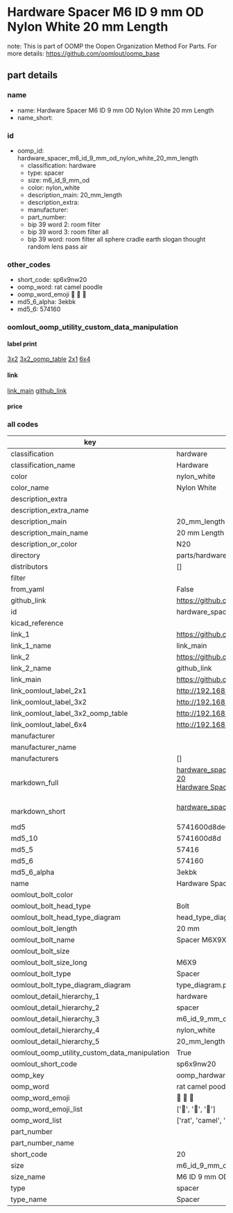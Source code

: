 # Hardware Spacer M6 ID 9 mm OD Nylon White 20 mm Length  

note: This is part of OOMP the Oopen Organization Method For Parts. For more details: https://github.com/oomlout/oomp_base

##  part details





### name
* name: Hardware Spacer M6 ID 9 mm OD Nylon White 20 mm Length
* name_short: 
### id
* oomp_id: hardware_spacer_m6_id_9_mm_od_nylon_white_20_mm_length
  * classification: hardware
  * type: spacer
  * size: m6_id_9_mm_od
  * color: nylon_white
  * description_main: 20_mm_length
  * description_extra: 
  * manufacturer: 
  * part_number: 
  * bip 39 word 2: room filter
  * bip 39 word 3: room filter all
  * bip 39 word: room filter all sphere cradle earth slogan thought random lens pass air

### other_codes
* short_code: sp6x9nw20
* oomp_word: rat camel poodle
* oomp_word_emoji :rat: :camel: :poodle:
* md5_6_alpha: 3ekbk
* md5_6: 574160






### oomlout_oomp_utility_custom_data_manipulation
#### label print
[3x2](http://192.168.1.245:1112/?label=oomp%203ekbk)
[3x2_oomp_table](http://192.168.1.107:1112/?label=oomp%203ekbk)
[2x1](http://192.168.1.242:1112/?label=oomp%203ekbk)
[6x4](http://192.168.1.55:1112/?label=oomp%203ekbk)    

#### link

[link_main](https://github.com/oomlout/oomlout_oomp_current_version_messy/tree/main/parts/hardware_spacer_m6_id_9_mm_od_nylon_white_20_mm_length) [github_link](https://github.com/oomlout/oomlout_oomp_part_src/tree/main/parts/hardware_spacer_m6_id_9_mm_od_nylon_white_20_mm_length)                             

#### price







### all codes 
| key | value |  
| --- | --- |  
| classification | hardware |  
| classification_name | Hardware |  
| color | nylon_white |  
| color_name | Nylon White |  
| description_extra |  |  
| description_extra_name |  |  
| description_main | 20_mm_length |  
| description_main_name | 20 mm Length |  
| description_or_color | N20 |  
| directory | parts/hardware_spacer_m6_id_9_mm_od_nylon_white_20_mm_length |  
| distributors | [] |  
| filter |  |  
| from_yaml | False |  
| github_link | https://github.com/oomlout/oomlout_oomp_part_src/tree/main/parts/hardware_spacer_m6_id_9_mm_od_nylon_white_20_mm_length |  
| id | hardware_spacer_m6_id_9_mm_od_nylon_white_20_mm_length |  
| kicad_reference |  |  
| link_1 | https://github.com/oomlout/oomlout_oomp_current_version_messy/tree/main/parts/hardware_spacer_m6_id_9_mm_od_nylon_white_20_mm_length |  
| link_1_name | link_main |  
| link_2 | https://github.com/oomlout/oomlout_oomp_part_src/tree/main/parts/hardware_spacer_m6_id_9_mm_od_nylon_white_20_mm_length |  
| link_2_name | github_link |  
| link_main | https://github.com/oomlout/oomlout_oomp_current_version_messy/tree/main/parts/hardware_spacer_m6_id_9_mm_od_nylon_white_20_mm_length |  
| link_oomlout_label_2x1 | http://192.168.1.242:1112/?label=oomp%203ekbk |  
| link_oomlout_label_3x2 | http://192.168.1.245:1112/?label=oomp%203ekbk |  
| link_oomlout_label_3x2_oomp_table | http://192.168.1.107:1112/?label=oomp%203ekbk |  
| link_oomlout_label_6x4 | http://192.168.1.55:1112/?label=oomp%203ekbk |  
| manufacturer |  |  
| manufacturer_name |  |  
| manufacturers | [] |  
| markdown_full | [hardware_spacer_m6_id_9_mm_od_nylon_white_20_mm_length](https://github.com/oomlout/oomlout_oomp_current_version_messy/tree/main/parts/hardware_spacer_m6_id_9_mm_od_nylon_white_20_mm_length)<br>[20](https://github.com/oomlout/oomlout_oomp_current_version_messy/tree/main/parts/hardware_spacer_m6_id_9_mm_od_nylon_white_20_mm_length)<br>[Hardware Spacer M6 Id 9 Mm Od Nylon White 20 Mm Length](https://github.com/oomlout/oomlout_oomp_current_version_messy/tree/main/parts/hardware_spacer_m6_id_9_mm_od_nylon_white_20_mm_length)<br><br> |  
| markdown_short | [hardware_spacer_m6_id_9_mm_od_nylon_white_20_mm_length](https://github.com/oomlout/oomlout_oomp_current_version_messy/tree/main/parts/hardware_spacer_m6_id_9_mm_od_nylon_white_20_mm_length)<br><br> |  
| md5 | 5741600d8de0f97d1598fd160cd59ddf |  
| md5_10 | 5741600d8d |  
| md5_5 | 57416 |  
| md5_6 | 574160 |  
| md5_6_alpha | 3ekbk |  
| name | Hardware Spacer M6 ID 9 mm OD Nylon White 20 mm Length |  
| oomlout_bolt_color |  |  
| oomlout_bolt_head_type | Bolt |  
| oomlout_bolt_head_type_diagram | head_type_diagram.png |  
| oomlout_bolt_length | 20 mm |  
| oomlout_bolt_name | Spacer M6X9X20 mm  (Bolt) |  
| oomlout_bolt_size |  |  
| oomlout_bolt_size_long | M6X9 |  
| oomlout_bolt_type | Spacer |  
| oomlout_bolt_type_diagram_diagram | type_diagram.png |  
| oomlout_detail_hierarchy_1 | hardware |  
| oomlout_detail_hierarchy_2 | spacer |  
| oomlout_detail_hierarchy_3 | m6_id_9_mm_od |  
| oomlout_detail_hierarchy_4 | nylon_white |  
| oomlout_detail_hierarchy_5 | 20_mm_length |  
| oomlout_oomp_utility_custom_data_manipulation | True |  
| oomlout_short_code | sp6x9nw20 |  
| oomp_key | oomp_hardware_spacer_m6_id_9_mm_od_nylon_white_20_mm_length |  
| oomp_word | rat camel poodle |  
| oomp_word_emoji | :rat: :camel: :poodle: |  
| oomp_word_emoji_list | [':rat:', ':camel:', ':poodle:'] |  
| oomp_word_list | ['rat', 'camel', 'poodle'] |  
| part_number |  |  
| part_number_name |  |  
| short_code | 20 |  
| size | m6_id_9_mm_od |  
| size_name | M6 ID 9 mm OD |  
| type | spacer |  
| type_name | Spacer |  
